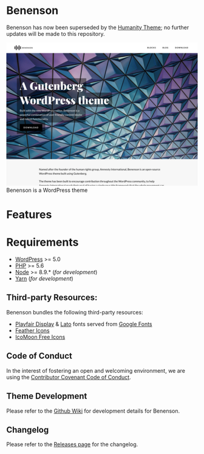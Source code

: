 # Benenson
Benenson has now been superseded by the [Humanity Theme](https://github.com/amnestywebsite/humanity-theme); no further updates will be made to this repository.  

![Benenson Theme Screenshot](./screenshot.jpg)
Benenson is a WordPress theme 

# Features


# Requirements
- [WordPress](https://wordpress.org) >= 5.0
- [PHP](https://php.net) >=  5.6
- [Node](https://nodejs.org) >= 8.9.* (_for development_)
- [Yarn](https://yarnpkg.com) (_for development_)

## Third-party Resources:
Benenson bundles the following third-party resources:

- [Playfair Display](https://fonts.google.com/specimen/Playfair+Display) & [Lato](https://fonts.google.com/specimen/Lato) fonts served from [Google Fonts](https://fonts.google.com/)
- [Feather Icons](https://feathericons.com/)
- [IcoMoon Free Icons](https://github.com/Keyamoon/IcoMoon-Free)

## Code of Conduct
In the interest of fostering an open and welcoming environment, we are using the [Contributor Covenant Code of Conduct](CODE_OF_CONDUCT.md).

## Theme Development
Please refer to the [Github Wiki](https://github.com/bigbitecreative/benenson/wiki) for development details for Benenson.

## Changelog
Please refer to the [Releases page](https://github.com/bigbitecreative/benenson/releases) for the changelog.
